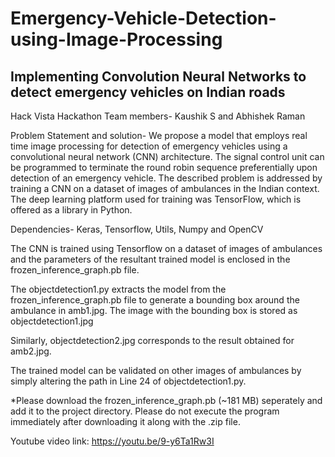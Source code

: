 # Emergency-Vehicle-Detection-using-Image-Processing
## Implementing Convolution Neural Networks to detect emergency vehicles on Indian roads

Hack Vista Hackathon
Team members- Kaushik S and Abhishek Raman

Problem Statement and solution- We propose a model that employs real time image processing for detection of emergency vehicles using a convolutional neural network (CNN) architecture. The signal control unit can be programmed to terminate the round robin sequence preferentially upon detection of an emergency vehicle.
The described problem is addressed by training a CNN on a dataset  of images of ambulances in the Indian context. The deep learning platform used for training was TensorFlow, which is offered as a library in Python. 

Dependencies- Keras, Tensorflow, Utils, Numpy and OpenCV

The CNN is trained using Tensorflow on a dataset of  images of ambulances and the parameters of the resultant trained model is enclosed in the frozen_inference_graph.pb file.

The objectdetection1.py extracts the model from the frozen_inference_graph.pb file to generate a bounding box around the ambulance in amb1.jpg. The image with the bounding box is stored as objectdetection1.jpg

Similarly, objectdetection2.jpg corresponds to the result obtained for amb2.jpg. 

The trained model can be validated on other images of ambulances by simply altering the path in Line 24 of objectdetection1.py.

*Please download the frozen_inference_graph.pb (~181 MB) seperately and add it to the project directory. Please do not execute the program immediately after downloading it along with the .zip file.

Youtube video link: https://youtu.be/9-y6Ta1Rw3I
